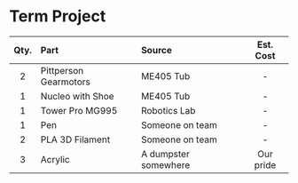 # Term Project

| Qty. | Part                  | Source                | Est. Cost |
|:----:|:----------------------|:----------------------|:---------:|
|  2   | Pittperson Gearmotors | ME405 Tub             |     -     |
|  1   | Nucleo with Shoe      | ME405 Tub             |     -     |
|  1   | Tower Pro MG995       | Robotics Lab          |     -     |
|  1   | Pen                   | Someone on team       |     -     |
|  2   | PLA 3D Filament       | Someone on team       |     -     |
|  3   | Acrylic               | A dumpster somewhere  | Our pride |
